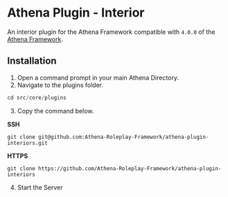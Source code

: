 # Athena Plugin - Interior

An interior plugin for the Athena Framework compatible with `4.0.0` of the [Athena Framework](https://athenaframework.com/).

## Installation

1. Open a command prompt in your main Athena Directory.
2. Navigate to the plugins folder.

```ts
cd src/core/plugins
```

3. Copy the command below.

**SSH**

```
git clone git@github.com:Athena-Roleplay-Framework/athena-plugin-interiors.git
```

**HTTPS**
```
git clone https://github.com/Athena-Roleplay-Framework/athena-plugin-interiors
```

4. Start the Server